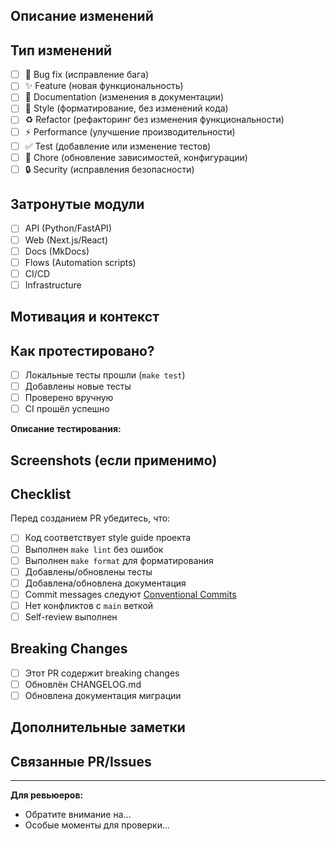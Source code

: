 
## Описание изменений

<!-- Кратко опишите, что изменяется в этом PR -->

## Тип изменений

<!-- Отметьте релевантные пункты -->

- [ ] 🐛 Bug fix (исправление бага)
- [ ] ✨ Feature (новая функциональность)
- [ ] 📝 Documentation (изменения в документации)
- [ ] 🎨 Style (форматирование, без изменений кода)
- [ ] ♻️ Refactor (рефакторинг без изменения функциональности)
- [ ] ⚡️ Performance (улучшение производительности)
- [ ] ✅ Test (добавление или изменение тестов)
- [ ] 🔧 Chore (обновление зависимостей, конфигурации)
- [ ] 🔒 Security (исправления безопасности)

## Затронутые модули

<!-- Отметьте модули, которые изменяются -->

- [ ] API (Python/FastAPI)
- [ ] Web (Next.js/React)
- [ ] Docs (MkDocs)
- [ ] Flows (Automation scripts)
- [ ] CI/CD
- [ ] Infrastructure

## Мотивация и контекст

<!-- Почему это изменение необходимо? Какую проблему оно решает? -->
<!-- Если относится к issue, укажите: Closes #123 -->

## Как протестировано?

<!-- Опишите как вы тестировали изменения -->

- [ ] Локальные тесты прошли (`make test`)
- [ ] Добавлены новые тесты
- [ ] Проверено вручную
- [ ] CI прошёл успешно

**Описание тестирования:**
<!-- Опишите выполненные тесты -->

## Screenshots (если применимо)

<!-- Добавьте скриншоты для UI изменений -->

## Checklist

Перед созданием PR убедитесь, что:

- [ ] Код соответствует style guide проекта
- [ ] Выполнен `make lint` без ошибок
- [ ] Выполнен `make format` для форматирования
- [ ] Добавлены/обновлены тесты
- [ ] Добавлена/обновлена документация
- [ ] Commit messages следуют [Conventional Commits](https://www.conventionalcommits.org/)
- [ ] Нет конфликтов с `main` веткой
- [ ] Self-review выполнен

## Breaking Changes

<!-- Есть ли breaking changes? Опишите их -->

- [ ] Этот PR содержит breaking changes
- [ ] Обновлён CHANGELOG.md
- [ ] Обновлена документация миграции

## Дополнительные заметки

<!-- Любая дополнительная информация для ревьюеров -->

## Связанные PR/Issues

<!-- Ссылки на связанные PR или issues -->

---

**Для ревьюеров:**
- Обратите внимание на...
- Особые моменты для проверки...
